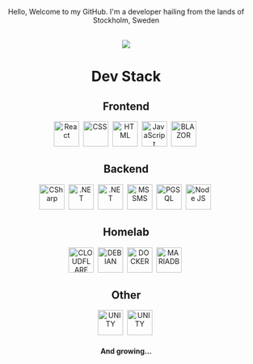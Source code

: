 
<div id="Header" align="center">
<p>Hello, Welcome to my GitHub. I'm a developer hailing from the lands of Stockholm, Sweden</p>
 <br>
 <img src="https://komarev.com/ghpvc/?username=akivonakira&style=for-the-badge&color=blue&label=Views" alt=""/>
 
<br>
    </div>
  <div id="stats" align="center">
<picture>
<source
  srcset="https://github-readme-stats.vercel.app/api?username=akivonakira&show_icons=true&theme=dark"
  media="(prefers-color-scheme: dark)"
/>
<source
  srcset="https://github-readme-stats.vercel.app/api?username=akivonakira&show_icons=true"
  media="(prefers-color-scheme: light), (prefers-color-scheme: no-preference)"
/>
<img src="https://github-readme-stats.vercel.app/api?username=akivonakira&show_icons=true" /> 
</picture>

<br>
  <h1>Dev Stack</h2>
<h2>Frontend</h2>       
  <img src="https://cdn.jsdelivr.net/gh/devicons/devicon/icons/react/react-original.svg" title="React" alt="React" width="50" height="50"/>&nbsp;
  <img src="https://cdn.jsdelivr.net/gh/devicons/devicon/icons/css3/css3-plain.svg" title="CSS" alt="CSS" width="50" height="50"/>&nbsp;
  <img src="https://cdn.jsdelivr.net/gh/devicons/devicon/icons/html5/html5-plain.svg" title="HTML" alt="HTML" width="50" height="50"/>&nbsp;
  <img src="https://cdn.jsdelivr.net/gh/devicons/devicon/icons/javascript/javascript-plain.svg" title="JavaScript" alt="JavaScript" width="50" height="50"/>&nbsp;
  <img src="https://cdn.jsdelivr.net/gh/devicons/devicon@latest/icons/blazor/blazor-original.svg" title="BLAZOR" alt="BLAZOR" width="50" height="50" />&nbsp;
<br>
<h2>Backend</h2>
  <img src="https://cdn.jsdelivr.net/gh/devicons/devicon/icons/csharp/csharp-plain.svg" title="C#" alt="CSharp" width="50" height="50"/>&nbsp;
  <img src="https://cdn.jsdelivr.net/gh/devicons/devicon/icons/dot-net/dot-net-plain.svg" title=".NET" alt=".NET" width="50" height="50"/>&nbsp;
  <img src="https://cdn.jsdelivr.net/gh/devicons/devicon/icons/dotnetcore/dotnetcore-original.svg" title=".NET" alt=".NET" width="50" height="50"/>&nbsp;   
  <img src="https://cdn.jsdelivr.net/gh/devicons/devicon/icons/microsoftsqlserver/microsoftsqlserver-original.svg" title="MSSMS" alt="MSSMS" width="50" height="50"/>&nbsp;
  <img src="https://cdn.jsdelivr.net/gh/devicons/devicon/icons/postgresql/postgresql-plain.svg" title="PGSQL" alt="PGSQL" width="50" height="50"/>&nbsp;
  <img src="https://cdn.jsdelivr.net/gh/devicons/devicon/icons/nodejs/nodejs-original.svg" title="Node JS" alt="Node JS" width="50" height="50"/>&nbsp;
<br>
<h2>Homelab</h2>
  <img src="https://cdn.jsdelivr.net/gh/devicons/devicon@latest/icons/cloudflare/cloudflare-original.svg" title="CLOUDFLARE" alt="CLOUDFLARE" width="50" height="50" />&nbsp;
  <img src="https://cdn.jsdelivr.net/gh/devicons/devicon@latest/icons/debian/debian-original.svg" title="DEBIAN" alt="DEBIAN" width="50" height="50" />&nbsp;
  <img src="https://cdn.jsdelivr.net/gh/devicons/devicon@latest/icons/docker/docker-plain.svg" title="DOCKER" alt="DOCKER" width="50" height="50" />&nbsp;
  <img src="https://cdn.jsdelivr.net/gh/devicons/devicon@latest/icons/mariadb/mariadb-original.svg" title="MARIADB" alt="MARIADB" width="50" height="50" />&nbsp;
<br>
<h2>Other</h2>
  <img src="https://cdn.jsdelivr.net/gh/devicons/devicon@latest/icons/unity/unity-plain.svg" title="UNITY" alt="UNITY" width="50" height="50" />&nbsp;
  <img src="https://cdn.jsdelivr.net/gh/devicons/devicon@latest/icons/photoshop/photoshop-plain.svg" title="UNITY" alt="UNITY" width="50" height="50" />&nbsp;

<h4>And growing...</h4>
  </div>
